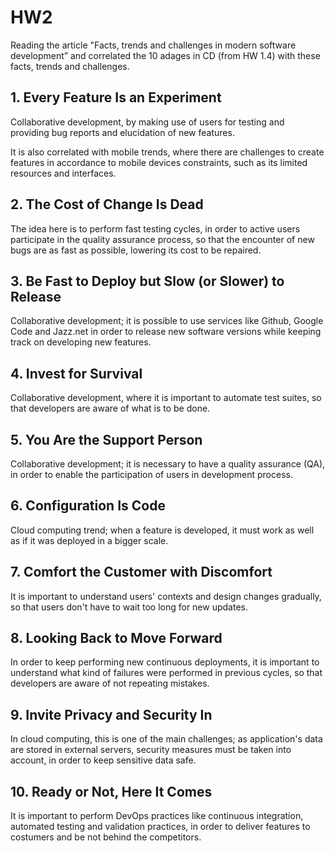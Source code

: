 # HW2
Reading the article "Facts, trends and challenges in modern software development” and correlated the 10 adages in CD (from HW 1.4) with these facts, trends and challenges.

## 1. Every Feature Is an Experiment
Collaborative development, by making use of users for testing and providing bug reports and elucidation of new features.

It is also correlated with mobile trends, where there are challenges to create features in accordance to mobile devices constraints, such as its limited resources and interfaces.

## 2. The Cost of Change Is Dead
The idea here is to perform fast testing cycles, in order to active users participate in the quality assurance process, so that the encounter of new bugs are as fast as possible, lowering its cost to be repaired.

## 3. Be Fast to Deploy but Slow (or Slower) to Release
Collaborative development; it is possible to use services like Github, Google Code and Jazz.net in order to release new software versions while keeping track on developing new features.

## 4. Invest for Survival
Collaborative development, where it is important to automate test suites, so that developers are aware of what is to be done.

## 5. You Are the Support Person
Collaborative development; it is necessary to have a quality assurance (QA), in order to enable the participation of users in development process.

## 6. Configuration Is Code
Cloud computing trend; when a feature is developed, it must work as well as if it was deployed in a bigger scale.

## 7. Comfort the Customer with Discomfort
It is important to understand users' contexts and design changes gradually, so that users don't have to wait too long for new updates.

## 8. Looking Back to Move Forward
In order to keep performing new continuous deployments, it is important to understand what kind of failures were performed in previous cycles, so that developers are aware of not repeating mistakes.

## 9. Invite Privacy and Security In
In cloud computing, this is one of the main challenges; as application's data are stored in external servers, security measures must be taken into account, in order to keep sensitive data safe.

## 10. Ready or Not, Here It Comes
It is important to perform DevOps practices like continuous integration, automated testing and validation practices, in order to deliver features to costumers and be not behind the competitors.

